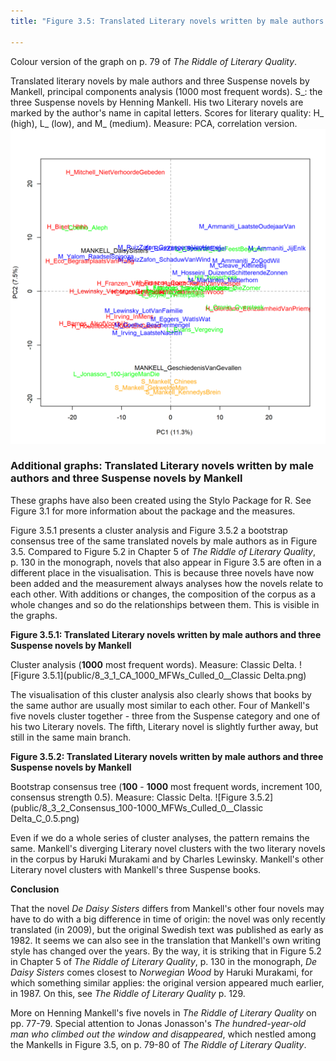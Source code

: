 ```yaml
---
title: "Figure 3.5: Translated Literary novels written by male authors and three Suspense novels by Mankell"

---
```


Colour version of the graph on p. 79 of *The Riddle of Literary Quality*.

Translated literary novels by male authors and three Suspense novels by Mankell, principal components analysis (1000 most frequent words). S_: the three Suspense novels by Henning Mankell. His two Literary novels are marked by the author's name in capital letters.
Scores for literary quality: H_ (high), L_ (low), and M_ (medium). Measure: PCA, correlation version.
![Figure 3.5](public/8_3_0_PCA_1000_MFWs_Culled_0__PCA__corr.png)

### **Additional graphs: Translated Literary novels written by male authors and three Suspense novels by Mankell**

These graphs have also been created using the Stylo Package for R. See Figure 3.1 for more information about the package and the measures.

Figure 3.5.1 presents a cluster analysis and Figure 3.5.2 a bootstrap consensus tree of the same translated novels by male authors as in Figure 3.5. Compared to Figure 5.2 in Chapter 5 of *The Riddle of Literary Quality*, p. 130 in the monograph, novels that also appear in Figure 3.5 are often in a different place in the visualisation. This is because three novels have now been added and the measurement always analyses how the novels relate to each other. With additions or changes, the composition of the corpus as a whole changes and so do the relationships between them. This is visible in the graphs.

**Figure 3.5.1: Translated Literary novels written by male authors and three Suspense novels by Mankell**

Cluster analysis (**1000** most frequent words). Measure: Classic Delta.
![Figure 3.5.1](public/8_3_1_CA_1000_MFWs_Culled_0__Classic Delta.png)

The visualisation of this cluster analysis also clearly shows that books by the same author are usually most similar to each other. Four of Mankell's five novels cluster together - three from the Suspense category and one of his two Literary novels. The fifth, Literary novel is slightly further away, but still in the same main branch.

**Figure 3.5.2: Translated Literary novels written by male authors and three Suspense novels by Mankell**

Bootstrap consensus tree (**100** - **1000** most frequent words, increment 100, consensus strength 0.5). Measure: Classic Delta.
![Figure 3.5.2](public/8_3_2_Consensus_100-1000_MFWs_Culled_0__Classic Delta_C_0.5.png)

Even if we do a whole series of cluster analyses, the pattern remains the same. Mankell's diverging Literary novel clusters with the two literary novels in the corpus by Haruki Murakami and by Charles Lewinsky. Mankell's other Literary novel clusters with Mankell's three Suspense books.

**Conclusion**

That the novel *De Daisy Sisters* differs from Mankell's other four novels may have to do with a big difference in time of origin: the novel was only recently translated (in 2009), but the original Swedish text was published as early as 1982. It seems we can also see in the translation that Mankell's own writing style has changed over the years. By the way, it is striking that in Figure 5.2 in Chapter 5 of *The Riddle of Literary Quality*, p. 130 in the monograph, *De Daisy Sisters* comes closest to *Norwegian Wood* by Haruki Murakami, for which something similar applies: the original version appeared much earlier, in 1987. On this, see *The Riddle of Literary Quality* p. 129.

More on Henning Mankell's five novels in *The Riddle of Literary Quality* on pp. 77-79. Special attention to Jonas Jonasson's *The hundred-year-old man who climbed out the window and disappeared*, which nestled among the Mankells in Figure 3.5, on p. 79-80 of *The Riddle of Literary Quality*.
